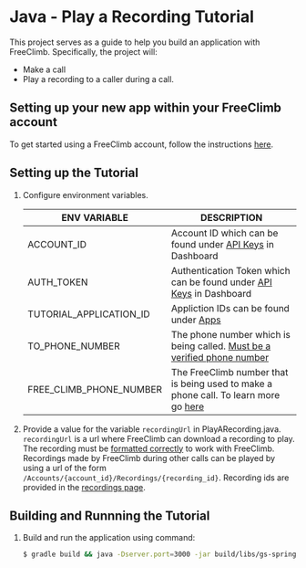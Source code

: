 # Java - Play a Recording Tutorial

This project serves as a guide to help you build an application with FreeClimb. Specifically, the project will:

- Make a call
- Play a recording to a caller during a call.

## Setting up your new app within your FreeClimb account

To get started using a FreeClimb account, follow the instructions [here](https://persephony-docs.readme.io/docs/getting-started-with-persephony).

## Setting up the Tutorial

1. Configure environment variables.

   | ENV VARIABLE            | DESCRIPTION                                                                                                                                                                          |
   | ----------------------- | ------------------------------------------------------------------------------------------------------------------------------------------------------------------------------------ |
   | ACCOUNT_ID              | Account ID which can be found under [API Keys](https://www.persephony.com/dashboard/portal/account/authentication) in Dashboard                                                      |
   | AUTH_TOKEN              | Authentication Token which can be found under [API Keys](https://www.persephony.com/dashboard/portal/account/authentication) in Dashboard                                            |
   | TUTORIAL_APPLICATION_ID | Appliction IDs can be found under [Apps](https://www.persephony.com/dashboard/portal/applications)                                                                                   |
   | TO_PHONE_NUMBER         | The phone number which is being called. [Must be a verified phone number](https://docs.persephony.com/docs/using-your-trial-account#section-verifying-outbound-numbers)              |
   | FREE_CLIMB_PHONE_NUMBER | The FreeClimb number that is being used to make a phone call. To learn more go [here](https://docs.persephony.com/docs/getting-started-with-persephony#section-2-get-a-phone-number) |

2. Provide a value for the variable `recordingUrl` in PlayARecording.java. `recordingUrl` is a url where FreeClimb can download a recording to play. The recording must be [formatted correctly](https://docs.persephony.com/reference/interactive-voice-response-ivr#play) to work with FreeClimb. Recordings made by FreeClimb during other calls can be played by using a url of the form `/Accounts/{account_id}/Recordings/{recording_id}`. Recording ids are provided in the [recordings page](https://www.persephony.com/dashboard/portal/recordings).

## Building and Runnning the Tutorial

1. Build and run the application using command:

   ```bash
   $ gradle build && java -Dserver.port=3000 -jar build/libs/gs-spring-boot-0.1.0.jar
   ```
